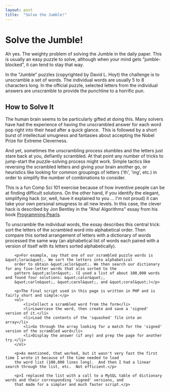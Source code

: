 ```yaml
---
layout: post
title:  "Solve the Jumble!"
---
```


# Solve the Jumble!
Ah yes.  The weighty problem of solving the Jumble in the daily paper. This is usually an easy puzzle to solve, although when your mind gets "jumble-blocked", it can tend to stay that way.
		
In the &quot;Jumble&quot; puzzles (copyrighted by David L. Hoyt) the challenge is to unscramble a set of words.  The individual words are usually 5 to 8 characters long.  In the official puzzle, selected letters from the individual answers are unscramble to provide the punchline to a horrific pun.
		
## How to Solve It

The human brain seems to be particularly gifted at doing this.  Many solvers have had the experience of having the unscrambled answer for each word pop right into their head after a quick glance.&nbsp; This is followed by a short burst of intellectual smugness and fantasies about accepting the Nobel Prize for Extreme Cleverness.

And yet, sometimes the unscrambling process stumbles and the letters just stare back at you, defiantly scrambled. At that point any number of tricks to jump-start the puzzle-solving process might work. Simple tactics like reversing	the scrambled letters and giving your brain another go, or heuristics like looking for common groupings of letters ('th', 'ing', etc.) in order to simplify the number of combinations to consider.

This is a fun Comp Sci 101 exercise because of how inventive people can be at finding difficult solutions. On the other hand, if you identify the elegant, simplifying hack (or, well, have it explained to you ... I'm not proud) it can take your own personal smugness to all new levels.  In this case, the clever hack is described by Jon Bentley in the "Aha! Algorithms" essay from his book [Programming Pearls](https://bookshop.org/books/programming-pearls/9780201657883).

To unscramble the individual words, the essay describes this central trick: sort the letters of the scrambled word into alphabetical order. Then compare this sorted arrangement of letters with a dictionary of words processed the same way (an alphabetical list of words each paired with a version of itself with its letters sorted alphabetically).
		
		<p>For example, say that one of our scrambled puzzle words is &quot;lorac&quot;. We sort the letters into alphabetical
		order to obtain &quot;aclor&quot;. We then search our dictionary for any five-letter words that also sorted to the
		pattern &quot;aclor&quot;. (I used a list of about 100,000 words and found four solutions: &quot;calor&quot;,
		&quot;carlo&quot;, &quot;carol&quot;, and &quot;coral&quot;)</p>
		
		<p>The final script used in this page is written in PHP and is fairly short and simple:</p>
		<ol>
		    <li>Collect a scrambled word from the form</li>
		    <li>Lowercase the word, then create and save a 'signed' version of it.</li>
		    <li>Load the contents of the 'squashed' file into an array</li>
		    <li>Go through the array looking for a match for the 'signed' version of the scrambled word</li>
		    <li>Display the answer (if any) and prep the page for another try.</li>
		</ol>
		
		<p>As mentioned, that worked, but it wasn't very fast the first time I wrote it because of the time needed to load
		the word list (100,000 lines long).  And then I had a linear search through the list, etc.  Not efficient.</p>
		
		<p>I replaced the list with a call to a MySQL table of dictionary words and their corresponding 'signed' versions, and
		that made for a simpler and much faster script.</p>
	
